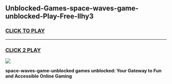 
## Unblocked-Games-space-waves-game-unblocked-Play-Free-llhy3
<h3>
<a href="https://premium76.site?title=space-waves-game-unblocked&ref=19M">CLICK TO PLAY</a></h3>
<hr>

<h3>
<a href="https://premium76.site?title=space-waves-game-unblocked&ref=19M">CLICK 2 PLAY</a>
  
</h3>

<a href="https://premium76.site?title=space-waves-game-unblocked&ref=19M"><img src="https://clearcache.store/games.png"></a>


**space-waves-game-unblocked games unblocked: Your Gateway to Fun and Accessible Online Gaming**

